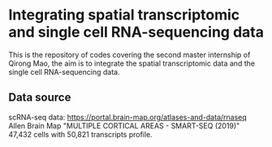 # Integrating spatial transcriptomic and single cell RNA-sequencing data


This is the repository of codes covering the second master internship of Qirong Mao, the aim is to integrate the spatial transcriptomic data and the single cell RNA-sequencing data.

## Data source

scRNA-seq data: https://portal.brain-map.org/atlases-and-data/rnaseq 
Allen Brain Map "MULTIPLE CORTICAL AREAS - SMART-SEQ (2019)" 47,432 cells with 50,821 transcripts profile.
